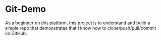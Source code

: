 # Git-Demo
As a beginner on this platform, this project is to understand and build a simple repo that demonstrates that I know how to clone/push/pull/commit on GitHub. 
